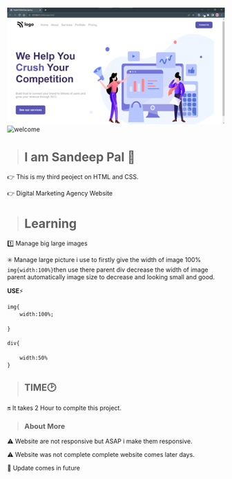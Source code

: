![thumbnail](thumbnail.png)
![welcome](https://img.shields.io/badge/Hello-Welcome-brightgreen)

> # I am Sandeep Pal 🙏
👉 This is my third peoject on HTML and CSS.

👉 Digital Marketing Agency Website

> # Learning
1️⃣ Manage big large images
 
 ✳️ Manage large picture i use to firstly give the width of image 100%
 `img{width:100%}`then use there parent div decrease the width of image parent automatically image size to  decrease and looking small and good.

__USE__⚡

```HTML
img{
    width:100%;

}

div{

    width:50%
}
```

> ## TIME🕑

🔛 It takes 2 Hour to complte this project.

> ### About More
⚠️ Website are not responsive but ASAP i make them responsive.

⚠️ Website was not complete complete website comes later days.

🔁 Update comes in future 








  